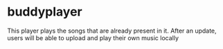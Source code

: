 # buddyplayer
This player plays the songs that are already present in it. After an update, users will be able to upload and play their own music locally
